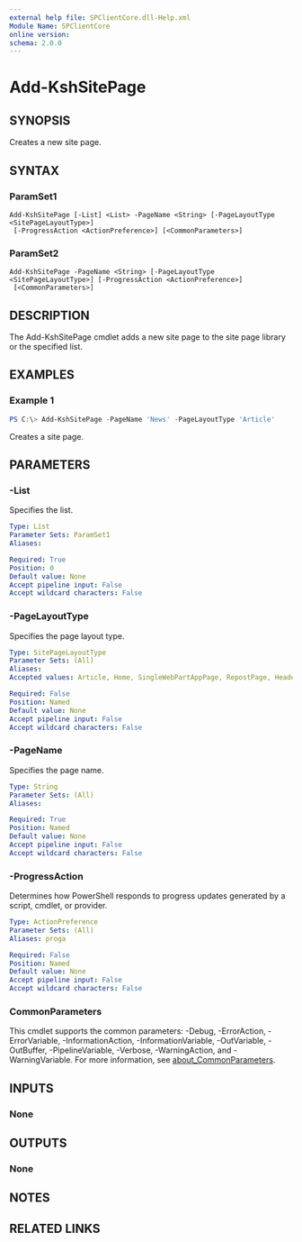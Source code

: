 ```yaml
---
external help file: SPClientCore.dll-Help.xml
Module Name: SPClientCore
online version:
schema: 2.0.0
---
```


# Add-KshSitePage

## SYNOPSIS
Creates a new site page.

## SYNTAX

### ParamSet1
```
Add-KshSitePage [-List] <List> -PageName <String> [-PageLayoutType <SitePageLayoutType>]
 [-ProgressAction <ActionPreference>] [<CommonParameters>]
```

### ParamSet2
```
Add-KshSitePage -PageName <String> [-PageLayoutType <SitePageLayoutType>] [-ProgressAction <ActionPreference>]
 [<CommonParameters>]
```

## DESCRIPTION
The Add-KshSitePage cmdlet adds a new site page to the site page library or the specified list.

## EXAMPLES

### Example 1
```powershell
PS C:\> Add-KshSitePage -PageName 'News' -PageLayoutType 'Article'
```

Creates a site page.

## PARAMETERS

### -List
Specifies the list.

```yaml
Type: List
Parameter Sets: ParamSet1
Aliases:

Required: True
Position: 0
Default value: None
Accept pipeline input: False
Accept wildcard characters: False
```

### -PageLayoutType
Specifies the page layout type.

```yaml
Type: SitePageLayoutType
Parameter Sets: (All)
Aliases:
Accepted values: Article, Home, SingleWebPartAppPage, RepostPage, HeaderlessSearchResults, Spaces

Required: False
Position: Named
Default value: None
Accept pipeline input: False
Accept wildcard characters: False
```

### -PageName
Specifies the page name.

```yaml
Type: String
Parameter Sets: (All)
Aliases:

Required: True
Position: Named
Default value: None
Accept pipeline input: False
Accept wildcard characters: False
```

### -ProgressAction
Determines how PowerShell responds to progress updates generated by a script, cmdlet, or provider.

```yaml
Type: ActionPreference
Parameter Sets: (All)
Aliases: proga

Required: False
Position: Named
Default value: None
Accept pipeline input: False
Accept wildcard characters: False
```

### CommonParameters
This cmdlet supports the common parameters: -Debug, -ErrorAction, -ErrorVariable, -InformationAction, -InformationVariable, -OutVariable, -OutBuffer, -PipelineVariable, -Verbose, -WarningAction, and -WarningVariable. For more information, see [about_CommonParameters](http://go.microsoft.com/fwlink/?LinkID=113216).

## INPUTS

### None

## OUTPUTS

### None

## NOTES

## RELATED LINKS

